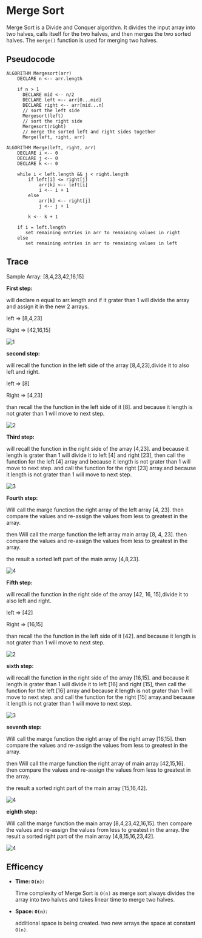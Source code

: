 # Merge Sort

Merge Sort is a Divide and Conquer algorithm. It divides the input array into two halves, calls itself for the two halves, and then merges the two sorted halves. The `merge()` function is used for merging two halves.

## Pseudocode

```
ALGORITHM Mergesort(arr)
    DECLARE n <-- arr.length

    if n > 1
      DECLARE mid <-- n/2
      DECLARE left <-- arr[0...mid]
      DECLARE right <-- arr[mid...n]
      // sort the left side
      Mergesort(left)
      // sort the right side
      Mergesort(right)
      // merge the sorted left and right sides together
      Merge(left, right, arr)

ALGORITHM Merge(left, right, arr)
    DECLARE i <-- 0
    DECLARE j <-- 0
    DECLARE k <-- 0

    while i < left.length && j < right.length
        if left[i] <= right[j]
            arr[k] <-- left[i]
            i <-- i + 1
        else
            arr[k] <-- right[j]
            j <-- j + 1

        k <-- k + 1

    if i = left.length
       set remaining entries in arr to remaining values in right
    else
       set remaining entries in arr to remaining values in left
```

## Trace

Sample Array: [8,4,23,42,16,15]

**First step:**

will declare n equal to arr.length and if it grater than 1 will divide the array and assign it in the new 2 arrays.

left => [8,4,23]

Right => [42,16,15]

![1](./pic/1-merge.PNG)

**second step:**

will recall the function in the left side of the array [8,4,23],divide it to also left and right.

left => [8]

Right => [4,23]

than recall the the function in the left side of it [8]. and because it length is not grater than 1 will move to next step.

![2](./pic/2-merge.PNG)

**Third step:**

will recall the function in the right side of the array [4,23]. and because it length is grater than 1 will divide it to left [4] and right [23], then call the function for the left [4] array and because it length is not grater than 1 will move to next step. and call the function for the right [23] array.and because it length is not grater than 1 will move to next step.

![3](./pic/3-merge.PNG)

**Fourth step:**

Will call the marge function the right array of the left array [4, 23]. then compare the values and re-assign the values from less to greatest in the array.

then Will call the marge function the left array main array [8, 4, 23]. then compare the values and re-assign the values from less to greatest in the array.

the result a sorted left part of the main array [4,8,23].

![4](./pic/4-merge.PNG)

**Fifth step:**

will recall the function in the right side of the array [42, 16, 15],divide it to also left and right.

left => [42]

Right => [16,15]

than recall the the function in the left side of it [42]. and because it length is not grater than 1 will move to next step.

![2](./pic/5-merge.PNG)

**sixth step:**

will recall the function in the right side of the array [16,15]. and because it length is grater than 1 will divide it to left [16] and right [15], then call the function for the left [16] array and because it length is not grater than 1 will move to next step. and call the function for the right [15] array.and because it length is not grater than 1 will move to next step.

![3](./pic/6-merge.PNG)

**seventh step:**

Will call the marge function the right array of the right array [16,15]. then compare the values and re-assign the values from less to greatest in the array.

then Will call the marge function the right array of main array [42,15,16]. then compare the values and re-assign the values from less to greatest in the array.

the result a sorted right part of the main array [15,16,42].

![4](./pic/7-merge.PNG)

**eighth step:**

Will call the marge function the main array [8,4,23,42,16,15]. then compare the values and re-assign the values from less to greatest in the array.
the result a sorted right part of the main array [4,8,15,16,23,42].

![4](./pic/8-merge.PNG)

## Efficency

- **Time: `O(n)`:**

  Time complexity of Merge Sort is `O(n)` as merge sort always divides the array into two halves and takes linear time to merge two halves.

- **Space: `O(n)`:**

  additional space is being created. two new arrays the space at constant `O(n)`.
